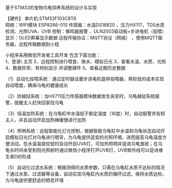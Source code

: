 基于STM32的宠物乌龟饲养系统的设计与实现   

 【硬件】
单片机:STM32F103C8T6      
网络：WIFI模块 ESP8266-01S
传感器：水温DS18B20 ，压力HX117，TDS水质检测、光照UVA、UVB
控制：蜂鸣器报警 、ULN2003驱动板+步进电机（投喂）
显示：OLED屏幕显示数据
远程传输协议：MQTT协议（网络） ，使用MQTT服务器，远程传输数据到小程

小程序采用微信开发者工具开发  包含下面功能：  
1、登录\ 主页
2、远程控制进行喂食、换水、模拟日光
3、查看水温、水质、光照
4、数据异常，有特别显示 并调整硬件
5、查看近期历史数据    



（1）自动化投喂系统：通过定时器设置步进电机旋转投喂器，用较低的成本实现自动喂食，确保乌龟的健康成长

（2）防越狱系统：当HX711压力传感器模块数据发生突变时，乌龟越狱系统报警，提醒主人赶快回家找乌龟

（3）恒温加热系统：在乌龟缸中水温低于额定温度（16度）时，自动报警并告知主人，并且自动开启加热棒缓慢进行加热

（4）照明系统：远程智能化灯光控制，根据智能乌龟缸中水温和乌龟状态自动开启模拟日光灯对乌龟进行晒背，为乌龟提供适宜的光照环境，进而提高乌龟温度方便活动。在水温温度较低时自动开启UVA灯，可加热照明并促进乌龟食欲；在乌龟长时间未受到阳光照射时通过微信小程序打开UVB灯，UVB紫外线可以促进维生素D的形成

（5）自动化过滤水系统：根据测得的水质参数，只需在乌龟缸水质不达标的情况下通过水泵、过滤器等设备，自动实现乌龟缸内水质的循环过滤，保持水质达标，为乌龟提供更舒适的栖息环境